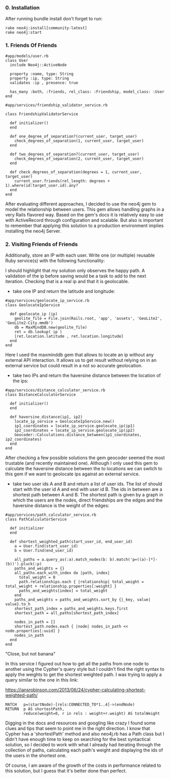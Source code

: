### 0. Installation

After running bundle install don't forget to run:

```
rake neo4j:install[community-latest]
rake neo4j:start
```




### 1. Friends Of Friends

```
#app/models/user.rb
class User
  include Neo4j::ActiveNode

  property :name, type: String
  property :ip, type: String
  validates :ip , presence: true

  has_many :both, :friends, rel_class: :Friendship, model_class: :User
end

#app/services/friendship_validator_service.rb

class FriendshipValidatorService

  def initializer()
  end

  def one_degree_of_separation?(current_user, target_user)
    check_degrees_of_separation(1, current_user, target_user)
  end

  def two_degrees_of_separation?(current_user, target_user)
    check_degrees_of_separation(2, current_user, target_user)
  end

  def check_degrees_of_separation(degrees = 1, current_user, target_user)
    current_user.friends(rel_length: degrees + 1).where(id:target_user.id).any?
  end
end

```

After evaluating different approaches, I decided to use the neo4j gem to model the relationship between users. This gem allows handling graphs in a very Rails flavored way. Based on the gem's docs it is relatively easy to use with ActiveRecord through configuration and scalable. But also is important to remember that applying this solution to a production environment implies installing the neo4j Server.



### 2. Visiting Friends of Friends

Additionally, store an IP with each user. Write one (or multiple) reusable Ruby service(s) with the following functionality:


I should highlight that my solution only observes the happy path. A validation of the ip before saving would be a task to add to the next iteration. Checking that is a real ip and that it is geolocable.


- take one IP and return the latitude and longitude:

```
#app/services/geolocate_ip_service.rb
class GeolocateIpService

  def geolocate_ip (ip)
    geolite_file = File.join(Rails.root, 'app', 'assets', 'GeoLite2', 'GeoLite2-City.mmdb')
    db = MaxMindDB.new(geolite_file)
    ret = db.lookup( ip )
    [ret.location.latitude , ret.location.longitude]
  end
end

```

Here I used the maxminddb gem that allows to locate an ip without any external API interaction. It allows us to get result without relying on in an external service but could result in a not so accurate geolocation.



- take two IPs and return the haversine distance between the location of the ips:

```
#app/services/distance_calculator_service.rb
class DistanceCalculatorService

  def initializer()
  end

  def haversine_distance(ip1, ip2)
    locate_ip_service = GeolocateIpService.new()
    ip1_coordinates = locate_ip_service.geolocate_ip(ip1)
    ip2_coordinates = locate_ip_service.geolocate_ip(ip2)
    Geocoder::Calculations.distance_between(ip1_coordinates, ip2_coordinates)
  end
end

```

After checking a few possible solutions the gem geocoder seemed the most trustable (and recently maintained one). Although I only used this gem to calculate the haversine distance between the to locations we can switch to this gem if we want to geolocate ips against an external service.




- take two user ids A and B and return a list of user ids. The list of should start with the user id A and end with user id B. The ids in between are a shortest path between A and B. The shortest path is given by a graph in which the users are the nodes, direct friendships are the edges and the  haversine distance is the weight of the edges:

```
#app/services/path_calculator_service.rb
class PathCalculatorService

  def initializer
  end

  def shortest_weighted_path(start_user_id, end_user_id)
    a = User.find(start_user_id)
    b = User.find(end_user_id)

    all_paths = a.query_as(:a).match_nodes(b: b).match('p=((a)-[*]-(b))').pluck(:p)
    paths_and_weights = {}
    all_paths.each_with_index do |path, index|
      total_weight = 0
      path.relationships.each { |relationship| total_weight = total_weight + relationship.properties[:weight] }
      paths_and_weights[index] = total_weight
    end
    paths_and_weights = paths_and_weights.sort_by {|_key, value| value}.to_h
    shortest_path_index = paths_and_weights.keys.first
    shortest_path = all_paths[shortest_path_index]

    nodes_in_path = []
    shortest_path.nodes.each { |node| nodes_in_path << node.properties[:uuid] }
    nodes_in_path
  end
end

```

"Close, but not banana"


In this service I figured out how to get all the paths from one node to another using the Cypher's query style but I couldn't find the right syntax to apply the weights to get the shortest weighted path.
I was trying to apply a query similar to the one in this link:

https://iansrobinson.com/2013/06/24/cypher-calculating-shortest-weighted-path/

```
MATCH   p=(startNode)-[rels:CONNECTED_TO*1..4]->(endNode)
RETURN  p AS shortestPath,
        reduce(weight=0, r in rels : weight+r.weight) AS totalWeight

```
Digging in the docs and resources and googling like crazy I found some clues and tips that seem to point me in the right direction. I know that Cypher has a 'shortestPath' method and also neo4j.rb has a Path class but I didn't have enough time to keep on searching for the best syntactical solution, so I decided to work with what I already had iterating through the collection of paths, calculating each path's weight and displaying the ids of the users in the shortest one.

Of course, I am aware of the growth of the costs in performance related to this solution, but I guess that it's better done than perfect.
